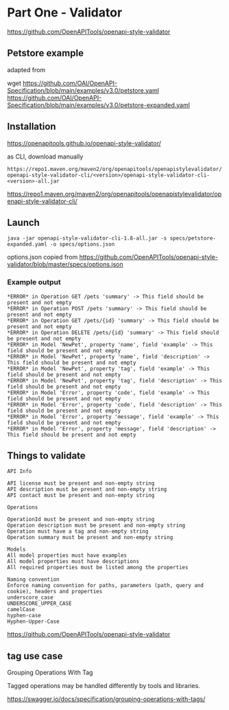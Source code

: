 # Part One - Validator

https://github.com/OpenAPITools/openapi-style-validator

## Petstore example

adapted from 

wget https://github.com/OAI/OpenAPI-Specification/blob/main/examples/v3.0/petstore.yaml
https://github.com/OAI/OpenAPI-Specification/blob/main/examples/v3.0/petstore-expanded.yaml


## Installation

https://openapitools.github.io/openapi-style-validator/

as CLI, download manually

```https://repo1.maven.org/maven2/org/openapitools/openapistylevalidator/openapi-style-validator-cli/<version>/openapi-style-validator-cli-<version>-all.jar```

https://repo1.maven.org/maven2/org/openapitools/openapistylevalidator/openapi-style-validator-cli/

## Launch

    java -jar openapi-style-validator-cli-1.8-all.jar -s specs/petstore-expanded.yaml -o specs/options.json


options.json copied from https://github.com/OpenAPITools/openapi-style-validator/blob/master/specs/options.json

### Example output

    *ERROR* in Operation GET /pets 'summary' -> This field should be present and not empty
    *ERROR* in Operation POST /pets 'summary' -> This field should be present and not empty
    *ERROR* in Operation GET /pets/{id} 'summary' -> This field should be present and not empty
    *ERROR* in Operation DELETE /pets/{id} 'summary' -> This field should be present and not empty
    *ERROR* in Model 'NewPet', property 'name', field 'example' -> This field should be present and not empty
    *ERROR* in Model 'NewPet', property 'name', field 'description' -> This field should be present and not empty
    *ERROR* in Model 'NewPet', property 'tag', field 'example' -> This field should be present and not empty
    *ERROR* in Model 'NewPet', property 'tag', field 'description' -> This field should be present and not empty
    *ERROR* in Model 'Error', property 'code', field 'example' -> This field should be present and not empty
    *ERROR* in Model 'Error', property 'code', field 'description' -> This field should be present and not empty
    *ERROR* in Model 'Error', property 'message', field 'example' -> This field should be present and not empty
    *ERROR* in Model 'Error', property 'message', field 'description' -> This field should be present and not empty

## Things to validate

    API Info
    
    API license must be present and non-empty string
    API description must be present and non-empty string
    API contact must be present and non-empty string

    Operations
    
    OperationId must be present and non-empty string
    Operation description must be present and non-empty string
    Operation must have a tag and non-empty string
    Operation summary must be present and non-empty string

    Models
    All model properties must have examples
    All model properties must have descriptions
    All required properties must be listed among the properties

    Naming convention
    Enforce naming convention for paths, parameters (path, query and cookie), headers and properties
    underscore_case
    UNDERSCORE_UPPER_CASE
    camelCase
    hyphen-case
    Hyphen-Upper-Case

https://github.com/OpenAPITools/openapi-style-validator


## tag use case

Grouping Operations With Tag

Tagged operations may be handled differently by tools and libraries. 

https://swagger.io/docs/specification/grouping-operations-with-tags/